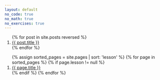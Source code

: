 ```yaml
---
layout: default
no_code: true
no_math: true
no_exercises: true
---
```


<ol>
{% for post in site.posts reversed %}
<li value="{{ post.lesson }}">
  <a href="{{ site.baseurl }}{{ post.url }}">
    {{ post.title }}
  </a>
</li>
{% endfor %}
</ol>

<ol>
{% assign sorted_pages = site.pages | sort: 'lesson' %}
{% for page in sorted_pages %}
{% if page.lesson != null %}
<li value="{{ page.lesson }}">
  <a href="{{ site.baseurl }}{{ page.url }}">
    {{ page.title }}
  </a>
</li>
{% endif %}
{% endfor %}
</ol>
